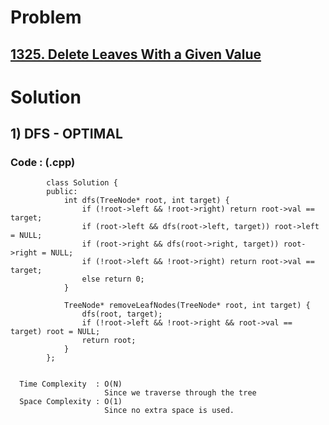 # Problem

## [1325. Delete Leaves With a Given Value](https://leetcode.com/problems/delete-leaves-with-a-given-value/)


# Solution 

## 1) DFS - OPTIMAL

     
      
      
   ### Code : (.cpp)
    
            class Solution {
            public:
                int dfs(TreeNode* root, int target) {
                    if (!root->left && !root->right) return root->val == target;
                    if (root->left && dfs(root->left, target)) root->left = NULL;
                    if (root->right && dfs(root->right, target)) root->right = NULL;
                    if (!root->left && !root->right) return root->val == target;
                    else return 0;
                }

                TreeNode* removeLeafNodes(TreeNode* root, int target) {
                    dfs(root, target);
                    if (!root->left && !root->right && root->val == target) root = NULL;
                    return root;
                }
            };
            
 
      Time Complexity  : O(N) 
                         Since we traverse through the tree
      Space Complexity : O(1)
                         Since no extra space is used.
